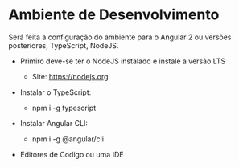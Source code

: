 # Ambiente de Desenvolvimento
Será feita a configuração do ambiente para o Angular 2 ou versões posteriores, TypeScript, NodeJS.

- Primiro deve-se ter o NodeJS instalado e instale a versão LTS
	- Site: https://nodejs.org

- Instalar o TypeScript: 
	- npm i -g typescript

- Instalar Angular CLI:
	- npm i -g @angular/cli 

- Editores de Codigo ou uma IDE

